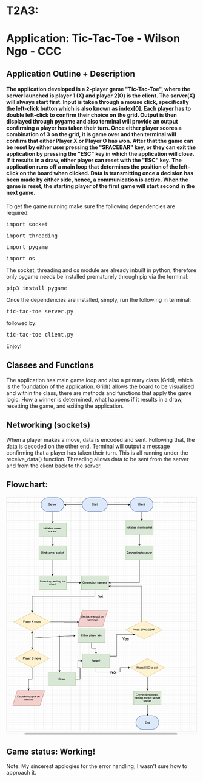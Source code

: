 # T2A3:

# Application: Tic-Tac-Toe - Wilson Ngo - CCC

## Application Outline + Description

#### The application developed is a 2-player game "Tic-Tac-Toe", where the server launched is player 1 (X) and player 2(O) is the client. The server(X) will always start first. Input is taken through a mouse click, specifically the left-click button which is also known as index[0]. Each player has to double left-click to confirm their choice on the grid. Output is then displayed through pygame and also terminal will provide an output confirming a player has taken their turn. Once either player scores a combination of 3 on the grid, it is game over and then terminal will confirm that either Player X or Player O has won. After that the game can be reset by either user pressing the "SPACEBAR" key, or they can exit the application by pressing the "ESC" key in which the application will close. If it results in a draw, either player can reset with the "ESC" key. The application runs off a main loop that determines the position of the left-click on the board when clicked. Data is transmitting once a decision has been made by either side, hence, a communication is active. When the game is reset, the starting player of the first game will start second in the next game.


To get the game running make sure the following dependencies are required:
<pre>import socket</pre>
<pre>import threading</pre>
<pre>import pygame</pre>
<pre>import os</pre>
The socket, threading and os module are already inbuilt in python, therefore only pygame needs be installed prematurely through pip via the terminal:
<pre>pip3 install pygame</pre>
Once the dependencies are installed, simply, run the following in terminal:
<pre>tic-tac-toe_server.py</pre>
followed by:
<pre>tic-tac-toe_client.py</pre>
Enjoy!
<br>

## Classes and Functions

The application has main game loop and also a primary class (Grid), which is the foundation of the application. Grid() allows the board to be visualised and within the class, there are methods and functions that apply the game logic: How a winner is determined, what happens if it results in a draw, resetting the game, and exiting the application.

## Networking (sockets)

When a player makes a move, data is encoded and sent. Following that, the data is decoded on the other end. Terminal will output a message confirming that a player has taken their turn. This is all running under the receive_data() function. Threading allows data to be sent from the server and from the client back to the server.


## Flowchart:
![algorithmflowchart](img/flowchartt2a3.png)

## Game status: Working!

Note: My sincerest apologies for the error handling, I wasn't sure how to approach it. 